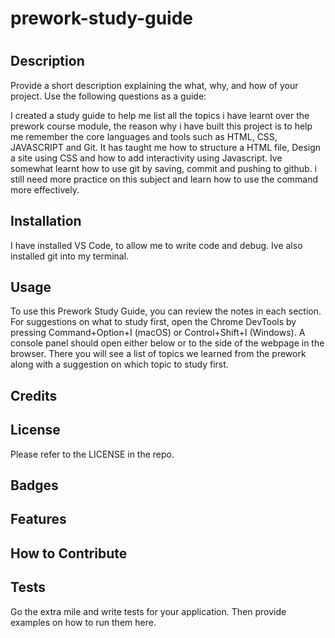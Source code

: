# prework-study-guide
# <Prework-study-guide>

## Description

Provide a short description explaining the what, why, and how of your project. Use the following questions as a guide:

I created a study guide to help me list all the topics i have learnt over the prework course module, the reason why i have built this project is to help me remember the core languages and tools such as HTML, CSS, JAVASCRIPT and Git. 
It has taught me how to structure a HTML file, Design a site using CSS and how to add interactivity using Javascript. Ive somewhat learnt how to use git by saving, commit and pushing to github. i still need more practice on this subject and learn how to use the command more effectively.  





## Installation
I have installed VS Code, to allow me to write code and debug. Ive also installed git into my terminal. 

## Usage

To use this Prework Study Guide, you can review the notes in each section. For suggestions on what to study first, open the Chrome DevTools by pressing Command+Option+I (macOS) or Control+Shift+I (Windows). A console panel should open either below or to the side of the webpage in the browser. There you will see a list of topics we learned from the prework along with a suggestion on which topic to study first.


## Credits


## License

Please refer to the LICENSE in the repo.

## Badges



## Features

## How to Contribute


## Tests

Go the extra mile and write tests for your application. Then provide examples on how to run them here.